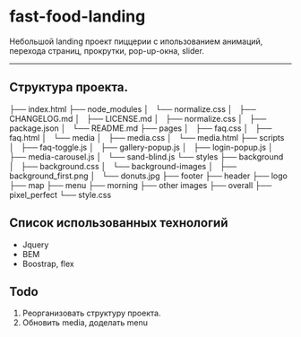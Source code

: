 fast-food-landing
=====================

Небольшой landing проект пиццерии с ипользованием анимаций, перехода страниц, прокрутки, pop-up-окна, slider. 
***


Структура проекта. 
-----------------------------------
├── index.html
├── node_modules
│   └── normalize.css
│       ├── CHANGELOG.md
│       ├── LICENSE.md
│       ├── normalize.css
│       ├── package.json
│       └── README.md
├── pages
│   ├── faq.css
│   ├── faq.html
│   └── media
│       ├── media.css
│       └── media.html
├── scripts
│   ├── faq-toggle.js
│   ├── gallery-popup.js
│   ├── login-popup.js
│   ├── media-carousel.js
│   └── sand-blind.js
└── styles
    ├── background
    │   ├── background.css
    │   └── background-images
    │       ├── background_first.png
    │       └── donuts.jpg
    ├── footer
    ├── header
    ├── logo
    ├── map
    ├── menu
    ├── morning
    ├── other images
    ├── overall
    ├── pixel_perfect
    └── style.css

Список использованных технологий
-----------------------------------
* Jquery
* BEM
* Boostrap, flex

Todo
-----------------------------------
1. Реорганизовать структуру проекта. 
2. Обновить media, доделать menu


